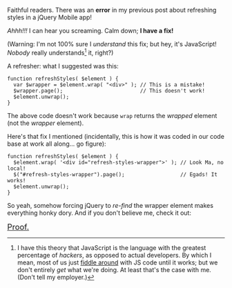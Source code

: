 Faithful readers. There was an **error** in my previous post about refreshing styles in a jQuery Mobile app!

*Ahhh!!!* I can hear you screaming. Calm down; **I have a fix!**

(Warning: I'm not 100% sure I *understand* this fix; but hey, it's JavaScript! *Nobody* really understands[^nobody-understands-javascript] it, right?)

A refresher: what I suggested was this:

~~~{: lang=javascript }
function refreshStyles( $element ) {
  var $wrapper = $element.wrap( "<div>" ); // This is a mistake!
  $wrapper.page();                         // This doesn't work!
  $element.unwrap();
}
~~~

The above code doesn't work because `wrap` returns the *wrapped* element (not the *wrapper* element).

Here's that fix I mentioned (incidentally, this is how it was coded in our code base at work all along... go figure):

~~~{: lang=javascript }
function refreshStyles( $element ) {
  $element.wrap( '<div id="refresh-styles-wrapper">' ); // Look Ma, no local!
  $("#refresh-styles-wrapper").page();                  // Egads! It works!
  $element.unwrap();
}
~~~

So yeah, somehow forcing jQuery to *re-find* the wrapper element makes everything honky dory. And if you don't believe me, check it out:

<span style="font-size:large;">[Proof.](http://jsfiddle.net/tJwYs/1/)</span>

[^nobody-understands-javascript]: I have this theory that JavaScript is the language with the greatest percentage of *hackers*, as opposed to actual developers. By which I mean, most of us just [fiddle around](http://jsfiddle.net/) with JS code until it works; but we don't entirely *get* what we're doing. At least that's the case with me. (Don't tell my employer.)
